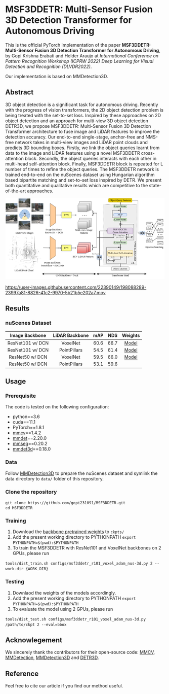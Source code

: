 # MSF3DDETR: Multi-Sensor Fusion 3D Detection Transformer for Autonomous Driving

This is the official PyTorch implementation of the paper **MSF3DDETR: Multi-Sensor Fusion 3D Detection Transformer for Autonomous Driving**, by Gopi Krishna Erabati and Helder Araujo at *International Conference on Pattern Recognition Workshop (ICPRW 2022) Deep Learning for Visual Detection and Recognition (DLVDR2022)*.

Our implementation is based on MMDetection3D.

## Abstract
3D object detection is a significant task for autonomous driving. Recently with the progress of vision transformers, the 2D object detection problem is being treated with the set-to-set loss. Inspired by these approaches on 2D object detection and an approach for multi-view 3D object detection DETR3D, we propose MSF3DDETR: Multi-Sensor Fusion 3D Detection Transformer architecture to fuse image and LiDAR features to improve the detection accuracy. Our end-to-end single-stage, anchor-free and NMS-free network takes in multi-view images and LiDAR point clouds and predicts 3D bounding boxes. Firstly, we link the object queries learnt from data to the image and LiDAR features using a novel MSF3DDETR cross-attention block. Secondly, the object queries interacts with each other in multi-head self-attention block. Finally, MSF3DDETR block is repeated for L number of times to refine the object queries. The MSF3DDETR network is trained end-to-end on the nuScenes dataset using Hungarian algorithm based bipartite matching and set-to-set loss inspired by DETR. We present both quantitative and qualitative results which are competitive to the state-of-the-art approaches.

![Pipeline](resources/msf3ddetr-Page-1.drawio.png)

https://user-images.githubusercontent.com/22390149/198088289-23997a81-8826-41c2-9970-5b21b5e202a7.mov

## Results

### nuScenes Dataset

| Image Backbone | LiDAR Backbone | mAP | NDS | Weights |
| :---------: | :---------: | :----: |:----: | :------: |
| ResNet101 w/ DCN | VoxelNet | 60.6 | 66.7 | [Model](https://drive.google.com/file/d/12ohqEgSqLNbLwhGvsWlmuMFCTy9wJpDu/view?usp=sharing) |
| ResNet101 w/ DCN | PointPillars | 54.5 | 61.4 | [Model](https://drive.google.com/file/d/1o4JoLX4TuwP7jDHTsIjIf_XpC-J5JStg/view?usp=sharing) |
| ResNet50 w/ DCN | VoxelNet | 59.5 | 66.0 | [Model](https://drive.google.com/file/d/10bt6xvrG0yJ-sIkxave33BIwO-6sFz8C/view?usp=sharing) |
| ResNet50 w/ DCN | PointPillars | 53.1 | 59.6 |  |

## Usage

### Prerequisite

The code is tested on the following configuration:
- python==3.6
- cuda==11.1
- PyTorch==1.8.1
- [mmcv](https://github.com/open-mmlab/mmcv)==1.4.2
- [mmdet](https://github.com/open-mmlab/mmdetection)==2.20.0
- [mmseg](https://github.com/open-mmlab/mmsegmentation)==0.20.2
- [mmdet3d](https://github.com/open-mmlab/mmdetection3d)==0.18.0

### Data
Follow [MMDetection3D](https://mmdetection3d.readthedocs.io/en/latest/data_preparation.html) to prepare the nuScenes dataset and symlink the data directory to `data/` folder of this repository.

### Clone the repository
```
git clone https://github.com/gopi231091/MSF3DDETR.git
cd MSF3DDETR
```

### Training

1. Download the [backbone pretrained weights](https://drive.google.com/drive/folders/1AA-QuhJzLW-t-1CXCkJjXXr-75oTrNL4?usp=sharing) to `ckpts/`
2. Add the present working directory to PYTHONPATH `export PYTHONPATH=$(pwd):$PYTHONPATH`
3. To train the MSF3DDETR with ResNet101 and VoxelNet backbones on 2 GPUs, please run

`tools/dist_train.sh configs/msf3ddetr_r101_voxel_adam_nus-3d.py 2 --work-dir {WORK_DIR}`

### Testing
1. Downlaod the weights of the models accordingly.
2. Add the present working directory to PYTHONPATH `export PYTHONPATH=$(pwd):$PYTHONPATH`
3. To evaluate the model using 2 GPUs, please run

`tools/dist_test.sh configs/msf3ddetr_r101_voxel_adam_nus-3d.py /path/to/ckpt 2 --eval=bbox`

## Acknowlegement
We sincerely thank the contributors for their open-source code: [MMCV](https://github.com/open-mmlab/mmcv), [MMDetection](https://github.com/open-mmlab/mmdetection), [MMDetection3D](https://github.com/open-mmlab/mmdetection3d) and [DETR3D](https://github.com/WangYueFt/detr3d).

## Reference
Feel free to cite our article if you find our method useful.
```

```

